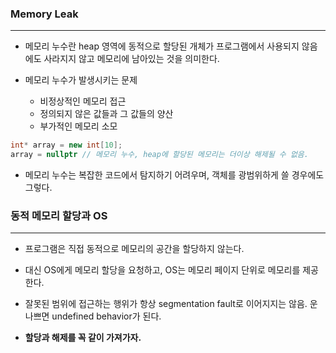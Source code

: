 
### Memory Leak
---

* 메모리 누수란 heap 영역에 동적으로 할당된 개체가 프로그램에서 사용되지 않음에도 사라지지 않고 메모리에 남아있는 것을 의미한다.

* 메모리 누수가 발생시키는 문제
	* 비정상적인 메모리 접근
	* 정의되지 않은 값들과 그 값들의 양산
	* 부가적인 메모리 소모

```cpp
int* array = new int[10];
array = nullptr // 메모리 누수, heap에 할당된 메모리는 더이상 해제될 수 없음.
```

* 메모리 누수는 복잡한 코드에서 탐지하기 어려우며, 객체를 광범위하게 쓸 경우에도 그렇다.


### 동적 메모리 할당과 OS
---

* 프로그램은 직접 동적으로 메모리의 공간을 할당하지 않는다.
* 대신 OS에게 메모리 할당을 요청하고, OS는 메모리 페이지 단위로 메모리를 제공한다.

* 잘못된 범위에 접근하는 행위가 항상 segmentation fault로 이어지지는 않음. 운 나쁘면 undefined behavior가 된다.

* **할당과 해제를 꼭 같이 가져가자.**